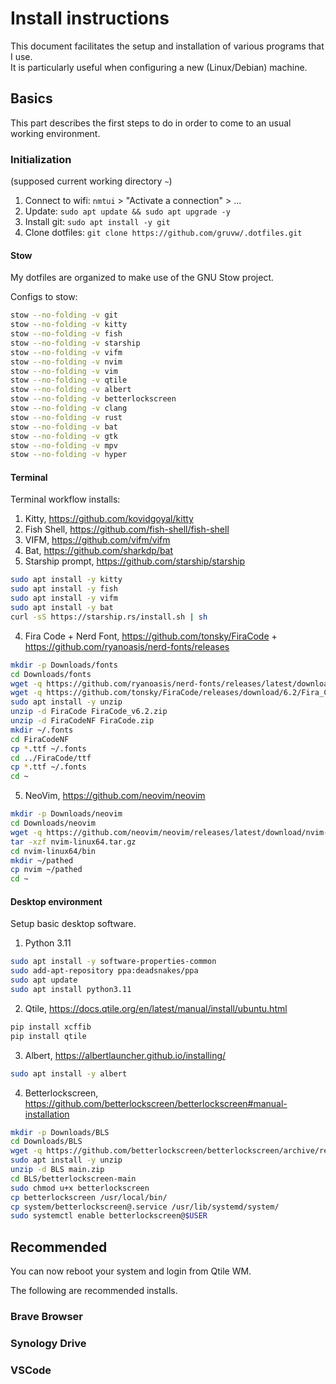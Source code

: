 # Install instructions

This document facilitates the setup and installation of various programs that I use.  
It is particularly useful when configuring a new (Linux/Debian) machine.

## Basics

This part describes the first steps to do in order to come to an usual working environment.

### Initialization

(supposed current working directory `~`)

1. Connect to wifi: `nmtui` > "Activate a connection" > ...
2. Update: `sudo apt update && sudo apt upgrade -y`
3. Install git: `sudo apt install -y git`
4. Clone dotfiles: `git clone https://github.com/gruvw/.dotfiles.git`

#### Stow

My dotfiles are organized to make use of the GNU Stow project.

Configs to stow:

```sh
stow --no-folding -v git
stow --no-folding -v kitty
stow --no-folding -v fish
stow --no-folding -v starship
stow --no-folding -v vifm
stow --no-folding -v nvim
stow --no-folding -v vim
stow --no-folding -v qtile
stow --no-folding -v albert
stow --no-folding -v betterlockscreen
stow --no-folding -v clang
stow --no-folding -v rust
stow --no-folding -v bat
stow --no-folding -v gtk
stow --no-folding -v mpv
stow --no-folding -v hyper
```

#### Terminal

Terminal workflow installs:

1. Kitty, <https://github.com/kovidgoyal/kitty>
2. Fish Shell, <https://github.com/fish-shell/fish-shell>
3. VIFM, <https://github.com/vifm/vifm>
4. Bat, <https://github.com/sharkdp/bat>
5. Starship prompt, <https://github.com/starship/starship>

```sh
sudo apt install -y kitty
sudo apt install -y fish
sudo apt install -y vifm
sudo apt install -y bat
curl -sS https://starship.rs/install.sh | sh
```

4. Fira Code + Nerd Font, <https://github.com/tonsky/FiraCode> + <https://github.com/ryanoasis/nerd-fonts/releases>

```sh
mkdir -p Downloads/fonts
cd Downloads/fonts
wget -q https://github.com/ryanoasis/nerd-fonts/releases/latest/download/FiraCode.zip
wget -q https://github.com/tonsky/FiraCode/releases/download/6.2/Fira_Code_v6.2.zip
sudo apt install -y unzip
unzip -d FiraCode FiraCode_v6.2.zip
unzip -d FiraCodeNF FiraCode.zip
mkdir ~/.fonts
cd FiraCodeNF
cp *.ttf ~/.fonts
cd ../FiraCode/ttf
cp *.ttf ~/.fonts
cd ~
```

5. NeoVim, <https://github.com/neovim/neovim>

```sh
mkdir -p Downloads/neovim
cd Downloads/neovim
wget -q https://github.com/neovim/neovim/releases/latest/download/nvim-linux64.tar.gz
tar -xzf nvim-linux64.tar.gz
cd nvim-linux64/bin
mkdir ~/pathed
cp nvim ~/pathed
cd ~
```

#### Desktop environment

Setup basic desktop software.

1. Python 3.11

```sh
sudo apt install -y software-properties-common
sudo add-apt-repository ppa:deadsnakes/ppa
sudo apt update
sudo apt install python3.11
```

2. Qtile, <https://docs.qtile.org/en/latest/manual/install/ubuntu.html>

```sh
pip install xcffib
pip install qtile
```

3. Albert, <https://albertlauncher.github.io/installing/>

```sh
sudo apt install -y albert
```

4. Betterlockscreen, <https://github.com/betterlockscreen/betterlockscreen#manual-installation>

```sh
mkdir -p Downloads/BLS
cd Downloads/BLS
wget -q https://github.com/betterlockscreen/betterlockscreen/archive/refs/heads/main.zip
sudo apt install -y unzip
unzip -d BLS main.zip
cd BLS/betterlockscreen-main
sudo chmod u+x betterlockscreen
cp betterlockscreen /usr/local/bin/
cp system/betterlockscreen@.service /usr/lib/systemd/system/
sudo systemctl enable betterlockscreen@$USER
```

## Recommended

You can now reboot your system and login from Qtile WM.

The following are recommended installs.

### Brave Browser

### Synology Drive

### VSCode
